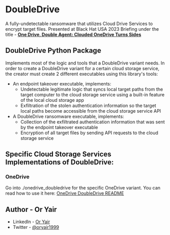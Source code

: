 # DoubleDrive
A fully-undetectable ransomware that utilizes Cloud Drive Services to encrypt target files. Presented at Black Hat USA 2023 Briefing under the title - [**One Drive, Double Agent: Clouded OneDrive Turns Sides**](https://www.blackhat.com/us-23/briefings/schedule/index.html#one-drive-double-agent-clouded-onedrive-turns-sides-32695)

## DoubleDrive Python Package
Implements most of the logic and tools that a DoubleDrive variant needs. In order to create a DoubleDrive variant for a certain cloud storage service, the creator must create 2 different executables using this library's tools:
* An endpoint takeover executable, implements:
  * Undetectable legitimate logic that syncs local target paths from the target computer to the cloud storage service using a built-in feature of the local cloud storage app
  * Exfiltration of the stolen authentication information so the target local paths become accessible from the cloud storage service API
* A DoubleDrive ransomware executable, implements:
  * Collection of the exfiltrated authentication information that was sent by the endpoint takeover executable
  * Encryption of all target files by sending API requests to the cloud storage service


## Specific Cloud Storage Services Implementations of DoubleDrive:
### OneDrive
Go into ./onedrive_doubledrive for the specific OneDrive variant.
You can read how to use it here: [OneDrive DoubleDrive README](onedrive_doubledrive/README.md)

## Author - Or Yair
* LinkedIn - [Or Yair](https://www.linkedin.com/in/or-yair/)
* Twitter - [@oryair1999](https://twitter.com/oryair1999)
